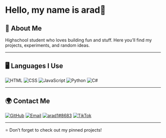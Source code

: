 # Hello, my name is arad👋

## 🚀 About Me
Highschool student who loves building fun and stuff.
Here you’ll find my projects, experiments, and random ideas.

---

## 🖥️ Languages I Use
![HTML](https://img.shields.io/badge/HTML-FF5733?style=for-the-badge&logo=html5&logoColor=white)
![CSS](https://img.shields.io/badge/CSS-264de4?style=for-the-badge&logo=css3&logoColor=white)
![JavaScript](https://img.shields.io/badge/JavaScript-F7E017?style=for-the-badge&logo=javascript&logoColor=black)
![Python](https://img.shields.io/badge/Python-3776AB?style=for-the-badge&logo=python&logoColor=white)
![C#](https://img.shields.io/badge/C%23-239120?style=for-the-badge&logo=csharp&logoColor=white)

---

## 🌍 Contact Me
[![GitHub](https://img.shields.io/badge/GitHub-181717?style=for-the-badge&logo=github&logoColor=white)](https://github.com/arad411)
[![Email](https://img.shields.io/badge/Email-D14836?style=for-the-badge&logo=gmail&logoColor=white)](https://mail.google.com/mail/?view=cm&to=araddvir@gmail.com)
[![arad1#8683](https://img.shields.io/badge/Discord-5865F2?style=for-the-badge&logo=discord&logoColor=white)](#)
[![TikTok](https://img.shields.io/badge/TikTok-000000?style=for-the-badge&logo=tiktok&logoColor=white)](https://www.tiktok.com/@sudoarad411?_t=ZS-903OjiOwjvM&_r=1)

---

⭐️ Don’t forget to check out my pinned projects!
